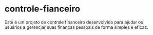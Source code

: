 # controle-fianceiro
 Este é um projeto de controle financeiro desenvolvido para ajudar os usuários a gerenciar suas finanças pessoais de forma simples e eficaz. 
